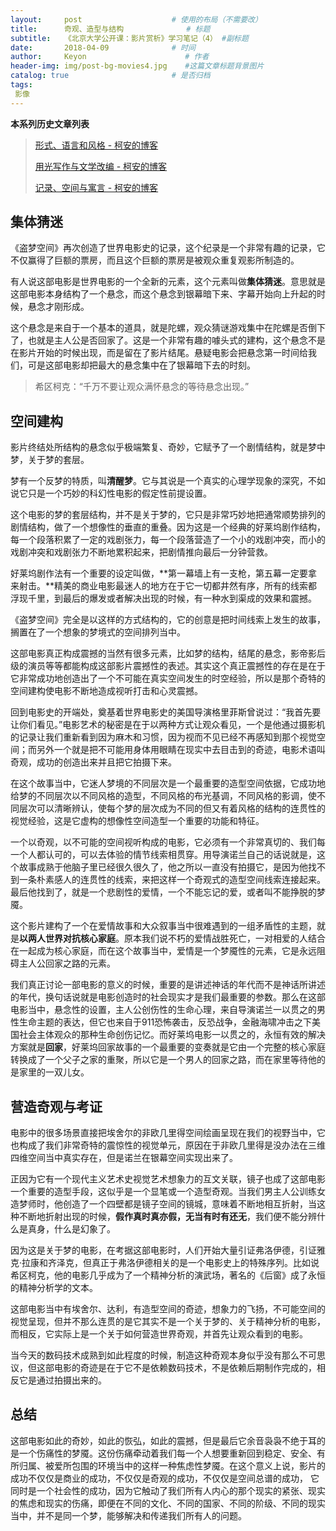 ```yaml
---
layout:     post                    # 使用的布局（不需要改）
title:      奇观、造型与结构              # 标题 
subtitle:   《北京大学公开课：影片赏析》学习笔记（4） #副标题
date:       2018-04-09              # 时间
author:     Keyon                      # 作者
header-img: img/post-bg-movies4.jpg    #这篇文章标题背景图片
catalog: true                       # 是否归档
tags:
 影像
---
```


**本系列历史文章列表**

> [形式、语言和风格 - 柯安的博客](https://keanchen.github.io/2018/03/24/movies1-2018/)
> 
> [用光写作与文学改编 - 柯安的博客](https://keanchen.github.io/2018/03/29/movies2-2018/)
> 
> [记录、空间与寓言 - 柯安的博客](https://keanchen.github.io/2018/04/08/movies3-2018/)

## 集体猜迷
《盗梦空间》再次创造了世界电影史的记录，这个纪录是一个非常有趣的记录，它不仅赢得了巨额的票房，而且这个巨额的票房是被观众重复观影所制造的。

有人说这部电影是世界电影的一个全新的元素，这个元素叫做**集体猜迷**。意思就是这部电影本身结构了一个悬念，而这个悬念到银幕暗下来、字幕开始向上升起的时候，悬念才刚形成。

这个悬念是来自于一个基本的道具，就是陀螺，观众猜谜游戏集中在陀螺是否倒下了，也就是主人公是否回家了。这是一个非常有趣的噱头式的建构，这个悬念不是在影片开始的时候出现，而是留在了影片结尾。悬疑电影会把悬念第一时间给我们，可是这部电影却把最大的悬念集中在了银幕暗下去的时刻。

> 希区柯克：“千万不要让观众满怀悬念的等待悬念出现。”

## 空间建构
影片终结处所结构的悬念似乎极端繁复、奇妙，它赋予了一个剧情结构，就是梦中梦，关于梦的套层。

梦有一个反梦的特质，叫**清醒梦**。它与其说是一个真实的心理学现象的深究，不如说它只是一个巧妙的科幻性电影的假定性前提设置。

这个电影的梦的套层结构，并不是关于梦的，它只是非常巧妙地把通常顺势排列的剧情结构，做了一个想像性的垂直的重叠。因为这是一个经典的好莱坞剧作结构，每一个段落积累了一定的戏剧张力，每一个段落营造了一个小的戏剧冲突，而小的戏剧冲突和戏剧张力不断地累积起来，把剧情推向最后一分钟营救。

好莱坞剧作法有一个重要的设定叫做，**第一幕墙上有一支枪，第五幕一定要拿来射击。**精美的商业电影最迷人的地方在于它一切都井然有序，所有的线索都浮现千里，到最后的爆发或者解决出现的时候，有一种水到渠成的效果和震撼。

《盗梦空间》完全是以这样的方式结构的，它的创意是把时间线索上发生的故事，搁置在了一个想象的梦境式的空间排列当中。

这部电影真正构成震撼的当然有很多元素，比如梦的结构，结尾的悬念，影帝影后级的演员等等都能构成这部影片震撼性的表述。其实这个真正震撼性的存在是在于它非常成功地创造出了一个不可能在真实空间发生的时空经验，所以是那个奇特的空间建构使电影不断地造成视听打击和心灵震撼。

回到电影史的开端处，奠基着世界电影史的美国导演格里菲斯曾说过：“我首先要让你们看见。”电影艺术的秘密是在于以两种方式让观众看见，一个是他通过摄影机的记录让我们重新看到因为麻木和习惯，因为视而不见已经不再感知到那个视觉空间；而另外一个就是把不可能用身体用眼睛在现实中去目击到的奇迹，电影术语叫奇观，成功的创造出来并且把它拍摄下来。

在这个故事当中，它迷人梦境的不同层次是一个最重要的造型空间依据，它成功地给梦的不同层次以不同风格的造型，不同风格的布光基调，不同风格的影调，使不同层次可以清晰辨认，使每个梦的层次成为不同的但又有着风格的结构的连贯性的视觉经验，这是它虚构的想像性空间造型一个重要的功能和特征。

一个以奇观，以不可能的空间视听构成的电影，它必须有一个非常真切的、我们每一个人都认可的，可以去体验的情节线索相贯穿。用导演诺兰自己的话说就是，这个故事成熟于他脑子里已经很久很久了，他之所以一直没有拍摄它，是因为他找不到一条朴素感人的连贯性的线索，来把这样一个奇观式的造型空间线索连接起来。最后他找到了，就是一个悲剧性的爱情，一个不能忘记的爱，或者叫不能挣脱的梦魇。

这个影片建构了一个在爱情故事和大众叙事当中很难遇到的一组矛盾性的主题，就是**以两人世界对抗核心家庭**。原本我们说不朽的爱情战胜死亡，一对相爱的人结合在一起成为核心家庭，而在这个故事当中，爱情是一个梦魇性的元素，它是永远阻碍主人公回家之路的元素。

我们真正讨论一部电影的意义的时候，重要的是讲述神话的年代而不是神话所讲述的年代，换句话说就是电影创造时的社会现实才是我们最重要的参数。那么在这部电影当中，悬念性的设置，主人公创伤性的生命心理，来自导演诺兰一以贯之的男性生命主题的表达，但它也来自于911恐怖袭击，反恐战争，金融海啸冲击之下美国社会主体观众的那种生命创伤记忆。而好莱坞电影一以贯之的，永恒有效的解决方案就是**回家**，好莱坞回家故事的一个最重要的变奏就是它由一个完整的核心家庭转换成了一个父子之家的重聚，所以它是一个男人的回家之路，而在家里等待他的是家里的一双儿女。

## 营造奇观与考证
电影中的很多场景直接把埃舍尔的非欧几里得空间绘画呈现在我们的视野当中，它也构成了我们非常奇特的震惊性的视觉单元，原因在于非欧几里得是没办法在三维四维空间当中真实存在，但是诺兰在银幕空间实现出来了。

正因为它有一个现代主义艺术史视觉艺术想象力的互文关联，镜子也成了这部电影一个重要的造型手段，这似乎是一个显笔或一个造型奇观。当我们男主人公训练女造梦师时，他创造了一个四壁都是镜子空间的镜城，意味着不断地相互折射，当这种不断地折射出现的时候，**假作真时真亦假，无当有时有还无**，我们便不能分辨什么是真身，什么是幻象了。

因为这是关于梦的电影，在考据这部电影时，人们开始大量引证弗洛伊德，引证雅克·拉康和齐泽克，但真正于弗洛伊德相关的是一个电影史上的特殊序列。比如说希区柯克，他的电影几乎成为了一个精神分析的演武场，著名的《后窗》成了永恒的精神分析学的文本。

这部电影当中有埃舍尔、达利，有造型空间的奇迹，想象力的飞扬，不可能空间的视觉呈现，但并不那么连贯的是它其实不是一个关于梦的、关于精神分析的电影，而相反，它实际上是一个关于如何营造世界奇观，并首先让观众看到的电影。

当今天的数码技术成熟到如此程度的时候，制造这种奇观本身似乎没有那么不可思议，但这部电影的奇迹是在于它不是依赖数码技术，不是依赖后期制作完成的，相反它是通过拍摄出来的。

## 总结
这部电影如此的奇妙，如此的恢弘，如此的震撼，但是最后它余音袅袅不绝于耳的是一个伤痛性的梦魇。这份伤痛牵动着我们每一个人想要重新回到稳定、安全、有所归属、被爱所包围的环境当中的这样一种焦虑性梦魇。在这个意义上说，影片的成功不仅仅是商业的成功，不仅仅是奇观的成功，不仅仅是空间总谱的成功， 它同时是一个社会性的成功，因为它触动了我们所有人内心的那个现实的紧张、现实的焦虑和现实的伤痛，即便在不同的文化、不同的国家、不同的阶级、不同的现实当中，并不是同一个梦，能够解决和传递我们所有人的问题。